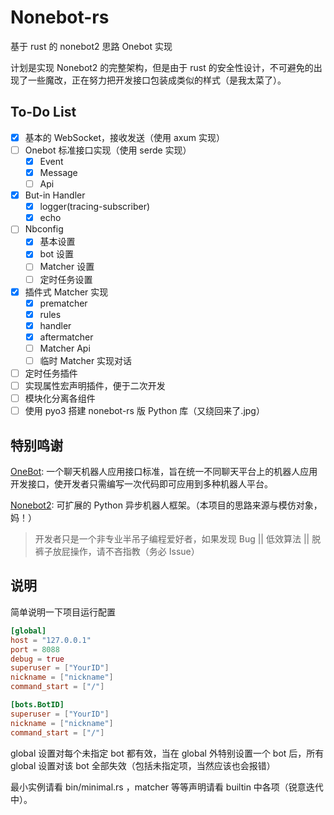 # Nonebot-rs

基于 rust 的 nonebot2 思路 Onebot 实现

计划是实现 Nonebot2 的完整架构，但是由于 rust 的安全性设计，不可避免的出现了一些魔改，正在努力把开发接口包装成类似的样式（是我太菜了）。

## To-Do List

- [x] 基本的 WebSocket，接收发送（使用 axum 实现）
- [ ] Onebot 标准接口实现（使用 serde 实现）
  - [x] Event
  - [x] Message
  - [ ] Api
- [x] But-in Handler
  - [x] logger(tracing-subscriber)
  - [x] echo
- [ ] Nbconfig
  - [x] 基本设置
  - [x] bot 设置
  - [ ] Matcher 设置
  - [ ] 定时任务设置
- [x] 插件式 Matcher 实现
  - [x] prematcher
  - [x] rules
  - [x] handler
  - [x] aftermatcher
  - [ ] Matcher Api
  - [ ] 临时 Matcher 实现对话
- [ ] 定时任务插件
- [ ] 实现属性宏声明插件，便于二次开发
- [ ] 模块化分离各组件
- [ ] 使用 pyo3 搭建 nonebot-rs 版 Python 库（又绕回来了.jpg）

## 特别鸣谢

[OneBot](https://github.com/botuniverse/onebot): 一个聊天机器人应用接口标准，旨在统一不同聊天平台上的机器人应用开发接口，使开发者只需编写一次代码即可应用到多种机器人平台。

[Nonebot2](https://github.com/nonebot/nonebot2): 可扩展的 Python 异步机器人框架。（本项目的思路来源与模仿对象，妈！）

> 开发者只是一个非专业半吊子编程爱好者，如果发现 Bug || 低效算法 || 脱裤子放屁操作，请不吝指教（务必 Issue）

## 说明

简单说明一下项目运行配置

```toml
[global]
host = "127.0.0.1"
port = 8088
debug = true
superuser = ["YourID"]
nickname = ["nickname"]
command_start = ["/"]

[bots.BotID]
superuser = ["YourID"]
nickname = ["nickname"]
command_start = ["/"]
```

global 设置对每个未指定 bot 都有效，当在 global 外特别设置一个 bot 后，所有 global 设置对该 bot 全部失效（包括未指定项，当然应该也会报错）

最小实例请看 bin/minimal.rs ，matcher 等等声明请看 builtin 中各项（锐意迭代中）。